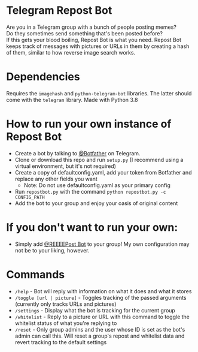 # Telegram Repost Bot
Are you in a Telegram group with a bunch of people posting memes?\
Do they sometimes send something that's been posted before?\
If this gets your blood boiling, Repost Bot is what you need. Repost Bot keeps track of messages with pictures or URLs in them by creating a hash of them, similar to how reverse image search works.

# Dependencies
Requires the `imagehash` and `python-telegram-bot` libraries. The latter should come with the `telegram` library.
Made with Python 3.8

# How to run your own instance of Repost Bot
- Create a bot by talking to [@Botfather](https://telegram.me/botfather) on Telegram.
- Clone or download this repo and run `setup.py` (I recommend using a virtual environment, but it's not required)
- Create a copy of defaultconfig.yaml, add your token from Botfather and replace any other fields you want
  - Note: Do not use defaultconfig.yaml as your primary config
- Run `repostbot.py` with the command `python repostbot.py -c CONFIG_PATH`
- Add the bot to your group and enjoy your oasis of original content

# If you don't want to run your own:
- Simply add [@REEEEPost Bot](https://telegram.me/reeeepost_bot) to your group! My own configuration may not be to your liking, however.

# Commands
- `/help` - Bot will reply with information on what it does and what it stores
- `/toggle [url | picture]` - Toggles tracking of the passed arguments (currently only tracks URLs and pictures)
- `/settings` - Display what the bot is tracking for the current group
- `/whitelist` - Reply to a picture or URL with this command to toggle the whitelist status of what you're replying to
- `/reset` - Only group admins and the user whose ID is set as the bot's admin can call this. Will reset a group's repost and whitelist data and revert tracking to the default settings

